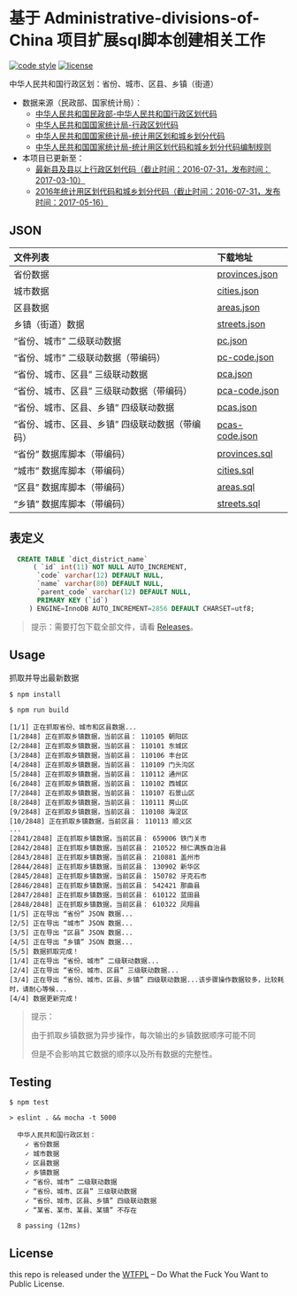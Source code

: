 # 基于 Administrative-divisions-of-China 项目扩展sql脚本创建相关工作

[![code style](https://img.shields.io/badge/code%20style-standard-brightgreen.svg)](http://standardjs.com/)
[![license](https://img.shields.io/badge/license-WTFPL%20--%20Do%20What%20the%20Fuck%20You%20Want%20to%20Public%20License-green.svg)](https://raw.githubusercontent.com/modood/Administrative-divisions-of-China/master/LICENSE)

中华人民共和国行政区划：省份、城市、区县、乡镇（街道）

*   数据来源（民政部、国家统计局）：
    * [中华人民共和国民政部-中华人民共和国行政区划代码](http://www.mca.gov.cn/article/sj/tjbz/a/)
    * [中华人民共和国国家统计局-行政区划代码](http://www.stats.gov.cn/tjsj/tjbz/xzqhdm/)
    * [中华人民共和国国家统计局-统计用区划和城乡划分代码](http://www.stats.gov.cn/tjsj/tjbz/tjyqhdmhcxhfdm/)
    * [中华人民共和国国家统计局-统计用区划代码和城乡划分代码编制规则](http://www.stats.gov.cn/tjsj/tjbz/200911/t20091125_8667.html)
*   本项目已更新至：
    * [最新县及县以上行政区划代码（截止时间：2016-07-31，发布时间：2017-03-10）](http://www.stats.gov.cn/tjsj/tjbz/xzqhdm/201703/t20170310_1471429.html)
    * [2016年统计用区划代码和城乡划分代码（截止时间：2016-07-31，发布时间：2017-05-16）](http://www.stats.gov.cn/tjsj/tjbz/tjyqhdmhcxhfdm/2016/index.html)

## JSON

| 文件列表                                     | 下载地址       |
|:---------------------------------------------|:---------------|
| 省份数据                                        | [provinces.json](https://github.com/FallenLeaveSeller/DB4ChinaAdministrativeRegion/blob/master/dist/provinces.json) |
| 城市数据                                        | [cities.json](https://github.com/FallenLeaveSeller/DB4ChinaAdministrativeRegion/blob/master/dist/cities.json) |
| 区县数据                                        | [areas.json](https://github.com/FallenLeaveSeller/DB4ChinaAdministrativeRegion/blob/master/dist/areas.json) |
| 乡镇（街道）数据                                | [streets.json](https://github.com/FallenLeaveSeller/DB4ChinaAdministrativeRegion/blob/master/dist/streets.json) |
| “省份、城市” 二级联动数据                       | [pc.json](https://github.com/FallenLeaveSeller/DB4ChinaAdministrativeRegion/blob/master/dist/pc.json) |
| “省份、城市” 二级联动数据（带编码）             | [pc-code.json](https://github.com/FallenLeaveSeller/DB4ChinaAdministrativeRegion/blob/master/dist/pc-code.json) |
| “省份、城市、区县” 三级联动数据                 | [pca.json](https://github.com/FallenLeaveSeller/DB4ChinaAdministrativeRegion/blob/master/dist/pca.json) |
| “省份、城市、区县” 三级联动数据（带编码）       | [pca-code.json](https://github.com/FallenLeaveSeller/DB4ChinaAdministrativeRegion/blob/master/dist/pca-code.json) |
| “省份、城市、区县、乡镇” 四级联动数据           | [pcas.json](https://github.com/FallenLeaveSeller/DB4ChinaAdministrativeRegion/blob/master/dist/pcas.json) |
| “省份、城市、区县、乡镇” 四级联动数据（带编码） | [pcas-code.json](https://github.com/FallenLeaveSeller/DB4ChinaAdministrativeRegion/blob/master/dist/pcas-code.json) |
| “省份” 数据库脚本（带编码） | [provinces.sql](https://github.com/FallenLeaveSeller/DB4ChinaAdministrativeRegion/blob/master/dist/provinces.sql) |
| “城市” 数据库脚本（带编码） | [cities.sql](https://github.com/FallenLeaveSeller/DB4ChinaAdministrativeRegion/blob/master/dist/cities.sql) |
| “区县” 数据库脚本（带编码） | [areas.sql](https://github.com/FallenLeaveSeller/DB4ChinaAdministrativeRegion/blob/master/dist/areas.sql) |
| “乡镇” 数据库脚本（带编码） | [streets.sql](https://github.com/FallenLeaveSeller/DB4ChinaAdministrativeRegion/blob/master/dist/streets.sql) |

## 表定义
```sql
  CREATE TABLE `dict_district_name`
      ( `id` int(11) NOT NULL AUTO_INCREMENT,
       `code` varchar(12) DEFAULT NULL,
       `name` varchar(80) DEFAULT NULL,
       `parent_code` varchar(12) DEFAULT NULL,
       PRIMARY KEY (`id`)
     ) ENGINE=InnoDB AUTO_INCREMENT=2856 DEFAULT CHARSET=utf8;
```
  
> 提示：需要打包下载全部文件，请看 [Releases](https://github.com/FallenLeaveSeller/DB4ChinaAdministrativeRegion/releases)。

## Usage

抓取并导出最新数据

```
$ npm install

$ npm run build
```
```
[1/1] 正在抓取省份、城市和区县数据...
[1/2848] 正在抓取乡镇数据，当前区县： 110105 朝阳区
[2/2848] 正在抓取乡镇数据，当前区县： 110101 东城区
[3/2848] 正在抓取乡镇数据，当前区县： 110106 丰台区
[4/2848] 正在抓取乡镇数据，当前区县： 110109 门头沟区
[5/2848] 正在抓取乡镇数据，当前区县： 110112 通州区
[6/2848] 正在抓取乡镇数据，当前区县： 110102 西城区
[7/2848] 正在抓取乡镇数据，当前区县： 110107 石景山区
[8/2848] 正在抓取乡镇数据，当前区县： 110111 房山区
[9/2848] 正在抓取乡镇数据，当前区县： 110108 海淀区
[10/2848] 正在抓取乡镇数据，当前区县： 110113 顺义区
...
[2841/2848] 正在抓取乡镇数据，当前区县： 659006 铁门关市
[2842/2848] 正在抓取乡镇数据，当前区县： 210522 桓仁满族自治县
[2843/2848] 正在抓取乡镇数据，当前区县： 210881 盖州市
[2844/2848] 正在抓取乡镇数据，当前区县： 130902 新华区
[2845/2848] 正在抓取乡镇数据，当前区县： 150782 牙克石市
[2846/2848] 正在抓取乡镇数据，当前区县： 542421 那曲县
[2847/2848] 正在抓取乡镇数据，当前区县： 610122 蓝田县
[2848/2848] 正在抓取乡镇数据，当前区县： 610322 凤翔县
[1/5] 正在导出 “省份” JSON 数据...
[2/5] 正在导出 “城市” JSON 数据...
[3/5] 正在导出 “区县” JSON 数据...
[4/5] 正在导出 “乡镇” JSON 数据...
[5/5] 数据抓取完成！
[1/4] 正在导出 “省份、城市” 二级联动数据...
[2/4] 正在导出 “省份、城市、区县” 三级联动数据...
[3/4] 正在导出 “省份、城市、区县、乡镇” 四级联动数据...该步骤操作数据较多，比较耗时，请耐心等候...
[4/4] 数据更新完成！
```

>  提示：
>
>  由于抓取乡镇数据为异步操作，每次输出的乡镇数据顺序可能不同
>
>  但是不会影响其它数据的顺序以及所有数据的完整性。

## Testing

```
$ npm test

> eslint . && mocha -t 5000

  中华人民共和国行政区划：
    ✓ 省份数据
    ✓ 城市数据
    ✓ 区县数据
    ✓ 乡镇数据
    ✓ “省份、城市” 二级联动数据
    ✓ “省份、城市、区县” 三级联动数据
    ✓ “省份、城市、区县、乡镇” 四级联动数据
    ✓ “某省、某市、某县、某镇” 不存在

  8 passing (12ms)
```

## License

this repo is released under the [WTFPL](http://www.wtfpl.net/) – Do What the Fuck You Want to Public License.

